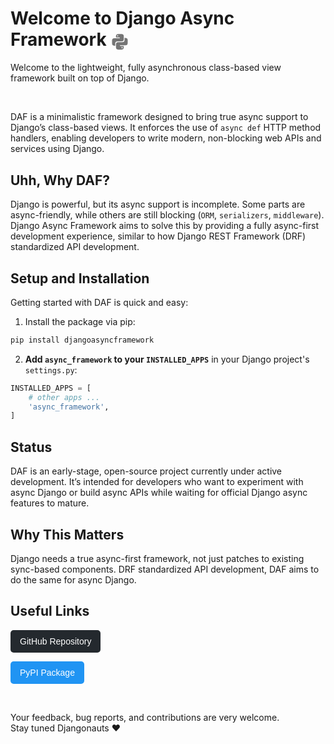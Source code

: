 <h1 style="vertical-align: middle;">
  Welcome to Django Async Framework
  <svg xmlns="http://www.w3.org/2000/svg" width="30" viewBox="0 0 24 24" 
       style="vertical-align: middle; fill: #757575;">
    <path d="M19.14 7.5A2.86 2.86 0 0 1 22 10.36v3.78A2.86 2.86 0 0 1 19.14 17H12c0 .39.32.96.71.96H17v1.68a2.86 2.86 0 0 1-2.86 2.86H9.86A2.86 2.86 0 0 1 7 19.64v-3.75a2.85 2.85 0 0 1 2.86-2.85h5.25a2.85 2.85 0 0 0 2.85-2.86V7.5zm-4.28 11.79c-.4 0-.72.3-.72.89s.32.71.72.71a.71.71 0 0 0 .71-.71c0-.59-.32-.89-.71-.89m-10-1.79A2.86 2.86 0 0 1 2 14.64v-3.78A2.86 2.86 0 0 1 4.86 8H12c0-.39-.32-.96-.71-.96H7V5.36A2.86 2.86 0 0 1 9.86 2.5h4.28A2.86 2.86 0 0 1 17 5.36v3.75a2.85 2.85 0 0 1-2.86 2.85H8.89a2.85 2.85 0 0 0-2.85 2.86v2.68zM9.14 5.71c.4 0 .72-.3.72-.89s-.32-.71-.72-.71c-.39 0-.71.12-.71.71s.32.89.71.89" />
  </svg>
</h1>


Welcome to the lightweight, fully asynchronous class-based view framework built on top of Django.

<br>

DAF is a minimalistic framework designed to bring true async support to Django’s class-based views. It enforces the use of `async def` HTTP method handlers, enabling developers to write modern, non-blocking web APIs and services using Django.

## Uhh, Why DAF?

Django is powerful, but its async support is incomplete. Some parts are async-friendly, while others are still blocking (`ORM`, `serializers`, `middleware`). Django Async Framework aims to solve this by providing a fully async-first development experience, similar to how Django REST Framework (DRF) standardized API development.

## Setup and Installation

Getting started with DAF is quick and easy:

1. Install the package via pip:

```bash
pip install djangoasyncframework
```

2. **Add `async_framework` to your `INSTALLED_APPS`** in your Django project's `settings.py`:

```python
INSTALLED_APPS = [
    # other apps ...
    'async_framework',
]
```

## Status

DAF is an early-stage, open-source project currently under active development. It’s intended for developers who want to experiment with async Django or build async APIs while waiting for official Django async features to mature.

## Why This Matters
Django needs a true async-first framework, not just patches to existing sync-based components. DRF standardized API development, DAF aims to do the same for async Django.

## Useful Links

<p>
  <a target="_blank" href="https://github.com/mouhamaddev/django-async-framework" style="text-decoration:none;">
    <button style="padding:10px 15px; font-size:14px; color:white; background-color:#24292e; border:none; border-radius:5px; cursor:pointer;">
      GitHub Repository
    </button>
  </a>
</p>

<p>
  <a target="_blank" href="https://pypi.org/project/djangoasyncframework/" style="text-decoration:none;">
    <button style="padding:10px 15px; font-size:14px; color:white; background-color:#2094F3; border:none; border-radius:5px; cursor:pointer;">
      PyPI Package
    </button>
  </a>
</p>

<br>

Your feedback, bug reports, and contributions are very welcome.
<br>
Stay tuned Djangonauts ❤️
